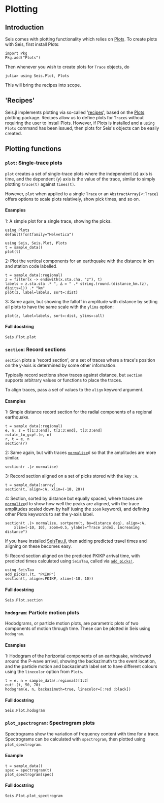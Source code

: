 # Plotting

## Introduction
Seis comes with plotting functionality which relies on
[Plots](https://docs.juliaplots.org/latest/).  To create plots with
Seis, first install Plots:
```
import Pkg
Pkg.add("Plots")
```

Then whenever you wish to create plots for `Trace` objects, do
```
julia> using Seis.Plot, Plots
```

This will bring the recipes into scope.

## 'Recipes'
Seis.jl implements plotting via so-called
'[recipes](https://docs.juliaplots.org/latest/recipes/)', based on the
[Plots](https://docs.juliaplots.org/latest/) plotting package.
Recipes allow us to define plots for `Trace`s without requiring the
user to install Plots.  However, if Plots is installed and a
`using Plots` command has been issued, then plots for Seis's
objects can be easily created.

## Plotting functions

### `plot`: Single-trace plots
`plot` creates a set of single-trace plots where the independent (x)
axis is time, and the dependent (y) axis is the value of the trace,
similar to simply plotting `trace(t)` against `times(t)`.

However, `plot` when applied to a single `Trace` or an
`AbstractArray{<:Trace}` offers options to scale plots relatively,
show pick times, and so on.

#### Examples
1: A simple plot for a single trace, showing the picks.

```@setup plotting
using Plots
default(fontfamily="Helvetica")
```

```@example plotting
using Seis, Seis.Plot, Plots
t = sample_data()
plot(t)
```

2: Plot the vertical components for an earthquake with the distance
   in km and station code labelled.

```@example plotting
t = sample_data(:regional)
z = filter(x -> endswith(x.sta.cha, "z"), t)
labels = z.sta.sta .* ", ∆ = " .* string.(round.(distance_km.(z), digits=1)) .* "km"
plot(z, label=labels, sort=:dist)
```

3: Same again, but showing the falloff in amplitude with distance by
   setting all plots to have the same scale with the `ylims` option:

```@example plotting
plot(z, label=labels, sort=:dist, ylims=:all)
```

#### Full docstring
```@docs
Seis.Plot.plot
```


### `section`: Record sections
`section` plots a 'record section', or a set of traces where a trace's
position on the y-axis is determined by some other information.

Typically record sections show traces against distance, but `section`
supports arbitrary values or functions to place the traces.

To align traces, pass a set of values to the `align` keyword argument.

#### Examples
1: Simple distance record section for the radial components of a
   regional earthquake.

```@example plotting
t = sample_data(:regional)
e, n, z = t[1:3:end], t[2:3:end], t[3:3:end]
rotate_to_gcp!.(e, n)
r, t = e, n
section(r)
```

2: Same again, but with traces [`normalise`](@ref)d so that the amplitudes
   are more similar.

```@example plotting
section(r .|> normalise)
```

3: Record section aligned on a set of picks stored with the key `:A`.

```@example plotting
t = sample_data(:array)
section(t, align=:A, xlim=(-10, 20))
```

4: Section, sorted by distance but equally spaced, where traces are
   [`normalize`](@ref)d to show how well the peaks are aligned, with the trace
   amplitudes scaled down by half (using the `zoom` keyword), and
   defining other Plots keywords to set the y-axis label.

```@example plotting
section(t .|> normalize, sortperm(t, by=distance_deg), align=:A,
    xlim=(-10, 10), zoom=0.5, ylabel="Trace index, increasing distance")
```

If you have installed [SeisTau.jl](https://github.com/anowacki/SeisTau.jl),
then adding predicted travel times and aligning on these becomes easy.

5: Record section aligned on the predicted PKIKP arrival time, with
   predicted times calculated using `SeisTau`, called via [`add_picks!`](@ref).

```@example plotting
using SeisTau
add_picks!.(t, "PKIKP")
section(t, align=:PKIKP, xlim=(-10, 10))
```

#### Full docstring
```@docs
Seis.Plot.section
```


### `hodogram`: Particle motion plots
Hododgrams, or particle motion plots, are parametric plots
of two components of motion through time.  These can be plotted
in Seis using `hodogram`.

#### Examples
1: Hodogram of the horizontal components of an earthquake, windowed around
   the P-wave arrival, showing the backazimuth to the event location,
   and the particle motion and backazimuth label set to have different
   colours using the `linecolor` option from `Plots`.

```@example plotting
t = e, n = sample_data(:regional)[1:2]
cut!.(t, 50, 70)
hodogram(e, n, backazimuth=true, linecolor=[:red :black])
```

#### Full docstring
```@docs
Seis.Plot.hodogram
```


### `plot_spectrogram`: Spectrogram plots
Spectrograms show the variation of frequency content with time for a
trace.  Spectrograms can be calculated with `spectrogram`, then plotted
using `plot_spectrogram`.

#### Example
```@example plotting
t = sample_data()
spec = spectrogram(t)
plot_spectrogram(spec)
```

#### Full docstring
```@docs
Seis.Plot.plot_spectrogram
```
